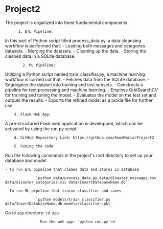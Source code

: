 # Project2
The project is organized into three fundamental components.

          1. ETL Pipeline:
In this part of Python script titled process_data.py, a data cleansing workflow is performed that:
          - Loading both messages and categories datasets.
          - Merging the datasets.
          - Cleaning up the data.
          - Storing the cleaned data in a SQLite database.

            2. ML Pipeline:
Utilizing a Python script named train_classifier.py, a machine learning workflow is carried out that:
          - Fetches data from the SQLite database.
          - Segregates the dataset into training and test subsets.
          - Constructs a pipeline for text processing and machine learning.
          - Employs GridSearchCV for training and tuning the model.
          - Evaluates the model on the test set and outputs the results.
          - Exports the refined model as a pickle file for further use.


        3. Flask Web App:
A pre-structured Flask web application is developped, which can be activated by using the run.py script. 

        4. GitHub Repository Link: https://github.com/AnesMaria/Project2

        5. Runing the code 

 Run the following commands in the project's root directory to set up your database and model.

    - To run ETL pipeline that cleans data and stores in database
    
                  `python data/process_data.py data/disaster_messages.csv data/disaster_categories.csv data/InsertDatabaseName.db`
        
    - To run ML pipeline that trains classifier and saves
    
                  `python models/train_classifier.py data/InsertDatabaseName.db models/classifier.pkl`
        
Go to `app` directory: `cd app`

                    Run the web app: `python run.py`cd


